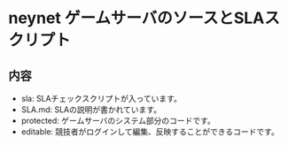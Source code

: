 # neynet ゲームサーバのソースとSLAスクリプト

## 内容

- sla: SLAチェックスクリプトが入っています。
- SLA.md: SLAの説明が書かれています。
- protected: ゲームサーバのシステム部分のコードです。
- editable: 競技者がログインして編集、反映することができるコードです。

